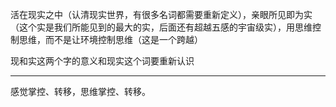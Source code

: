 活在现实之中（认清现实世界，有很多名词都需要重新定义），亲眼所见即为实（这个实是我们所能见到的最大的实，后面还有超越五感的宇宙级实），用思维控制思维，而不是让环境控制思维（这是一个跨越）

现和实这两个字的意义和现实这个词要重新认识

___
感觉掌控、转移，思维掌控、转移。